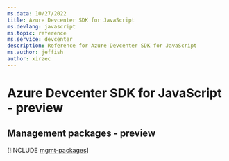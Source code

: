 ```yaml
---
ms.data: 10/27/2022
title: Azure Devcenter SDK for JavaScript
ms.devlang: javascript
ms.topic: reference
ms.service: devcenter
description: Reference for Azure Devcenter SDK for JavaScript
ms.author: jeffish
author: xirzec
---
```

# Azure Devcenter SDK for JavaScript - preview

## Management packages - preview
[!INCLUDE [mgmt-packages](devcenter-mgmt-index.md)]